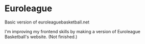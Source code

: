 # Euroleague
Basic version of euroleaguebasketball.net

I'm improving my frontend skills by making a version of Euroleague Basketball's website. (Not finished.)
